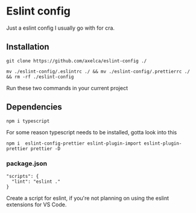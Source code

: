 # Eslint config

Just a eslint config I usually go with for cra. 

## Installation

``` git clone https://github.com/axelca/eslint-config ./ ```

``` mv ./eslint-config/.eslintrc ./ && mv ./eslint-config/.prettierrc ./ && rm -rf ./eslint-config ```

Run these two commands in your current project

## Dependencies

```npm i typescript```

For some reason typescript needs to be installed, gotta look into this

```npm i  eslint-config-prettier eslint-plugin-import eslint-plugin-prettier prettier -D ```


### package.json

```
"scripts": { 
  "lint": "eslint ." 
} 

```

Create a script for eslint, if you're not planning on using the eslint extensions for VS Code.



